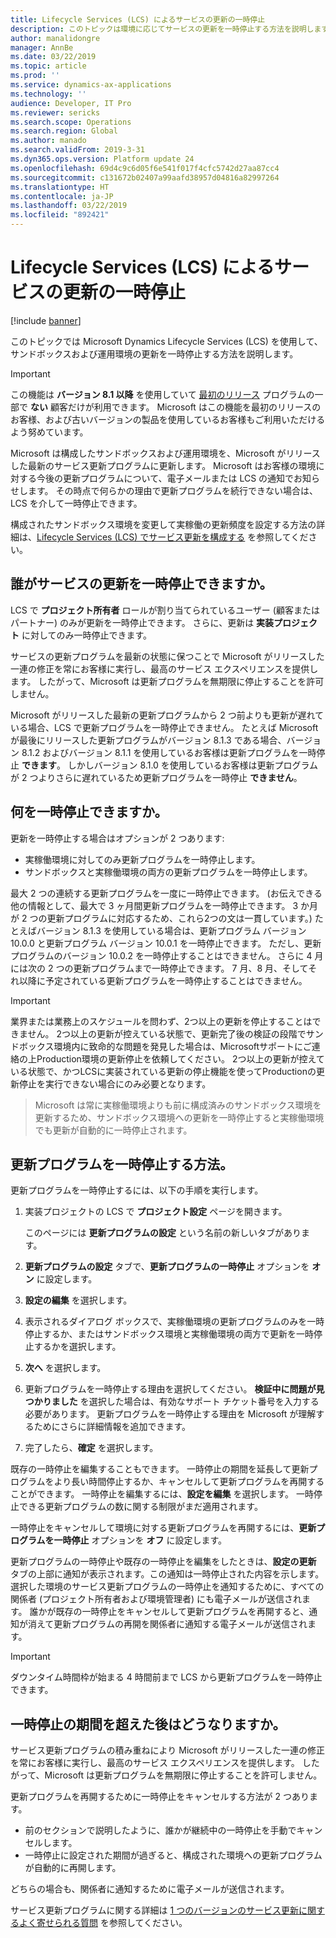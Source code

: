 ```yaml
---
title: Lifecycle Services (LCS) によるサービスの更新の一時停止
description: このトピックは環境に応じてサービスの更新を一時停止する方法を説明します。
author: manalidongre
manager: AnnBe
ms.date: 03/22/2019
ms.topic: article
ms.prod: ''
ms.service: dynamics-ax-applications
ms.technology: ''
audience: Developer, IT Pro
ms.reviewer: sericks
ms.search.scope: Operations
ms.search.region: Global
ms.author: manado
ms.search.validFrom: 2019-3-31
ms.dyn365.ops.version: Platform update 24
ms.openlocfilehash: 69d4c9c6d05f6e541f017f4cfc5742d27aa87cc4
ms.sourcegitcommit: c131672b02407a99aafd38957d04816a82997264
ms.translationtype: HT
ms.contentlocale: ja-JP
ms.lasthandoff: 03/22/2019
ms.locfileid: "892421"
---
```

# <a name="pause-service-updates-through-lifecycle-services-lcs"></a>Lifecycle Services (LCS) によるサービスの更新の一時停止

[!include [banner](../includes/banner.md)]

このトピックでは Microsoft Dynamics Lifecycle Services (LCS) を使用して、サンドボックスおよび運用環境の更新を一時停止する方法を説明します。

> [!IMPORTANT]
> この機能は **バージョン 8.1 以降** を使用していて [最初のリリース](../../fin-and-ops/get-started/public-preview-releases.md) プログラムの一部で **ない** 顧客だけが利用できます。 Microsoft はこの機能を最初のリリースのお客様、および古いバージョンの製品を使用しているお客様もご利用いただけるよう努めています。 

Microsoft は構成したサンドボックスおよび運用環境を、Microsoft がリリースした最新のサービス更新プログラムに更新します。 Microsoft はお客様の環境に対する今後の更新プログラムについて、電子メールまたは LCS の通知でお知らせします。 その時点で何らかの理由で更新プログラムを続行できない場合は、LCS を介して一時停止できます。

構成されたサンドボックス環境を変更して実稼働の更新頻度を設定する方法の詳細は、[Lifecycle Services (LCS) でサービス更新を構成する](configure-service-updates.md) を参照してください。

## <a name="who-can-pause-service-updates"></a>誰がサービスの更新を一時停止できますか。

LCS で **プロジェクト所有者** ロールが割り当てられているユーザー (顧客またはパートナー) のみが更新を一時停止できます。 さらに、更新は **実装プロジェクト** に対してのみ一時停止できます。

サービスの更新プログラムを最新の状態に保つことで Microsoft がリリースした一連の修正を常にお客様に実行し、最高のサービス エクスペリエンスを提供します。 したがって、Microsoft は更新プログラムを無期限に停止することを許可しません。

Microsoft がリリースした最新の更新プログラムから 2 つ前よりも更新が遅れている場合、LCS で更新プログラムを一時停止できません。 たとえば Microsoft が最後にリリースした更新プログラムがバージョン 8.1.3 である場合、バージョン 8.1.2 およびバージョン 8.1.1 を使用しているお客様は更新プログラムを一時停止 **できます**。 しかしバージョン 8.1.0 を使用しているお客様は更新プログラムが 2 つよりさらに遅れているため更新プログラムを一時停止 **できません**。

## <a name="what-can-i-pause"></a>何を一時停止できますか。

更新を一時停止する場合はオプションが 2 つあります:

- 実稼働環境に対してのみ更新プログラムを一時停止します。
- サンドボックスと実稼働環境の両方の更新プログラムを一時停止します。

最大 2 つの連続する更新プログラムを一度に一時停止できます。 (お伝えできる他の情報として、最大で 3 ヶ月間更新プログラムを一時停止できます。 3 か月が 2 つの更新プログラムに対応するため、これら2つの文は一貫しています。) たとえばバージョン 8.1.3 を使用している場合は、更新プログラム バージョン 10.0.0 と更新プログラム バージョン 10.0.1 を一時停止できます。 ただし、更新プログラムのバージョン 10.0.2 を一時停止することはできません。 さらに 4 月には次の 2 つの更新プログラムまで一時停止できます。 7 月、8 月、そしてそれ以降に予定されている更新プログラムを一時停止することはできません。 

> [!IMPORTANT]
>  業界または業務上のスケジュールを問わず、2つ以上の更新を停止することはできません。 2つ以上の更新が控えている状態で、更新完了後の検証の段階でサンドボックス環境内に致命的な問題を発見した場合は、Microsoftサポートにご連絡の上Production環境の更新停止を依頼してください。 2つ以上の更新が控えている状態で、かつLCSに実装されている更新の停止機能を使ってProductionの更新停止を実行できない場合にのみ必要となります。

> Microsoft は常に実稼働環境よりも前に構成済みのサンドボックス環境を更新するため、サンドボックス環境への更新を一時停止すると実稼働環境でも更新が自動的に一時停止されます。

## <a name="how-do-i-pause-updates"></a>更新プログラムを一時停止する方法。

更新プログラムを一時停止するには、以下の手順を実行します。

1. 実装プロジェクトの LCS で **プロジェクト設定** ページを開きます。

    このページには **更新プログラムの設定** という名前の新しいタブがあります。

2. **更新プログラムの設定** タブで、**更新プログラムの一時停止** オプションを **オン** に設定します。
3. **設定の編集** を選択します。
4. 表示されるダイアログ ボックスで、実稼働環境の更新プログラムのみを一時停止するか、またはサンドボックス環境と実稼働環境の両方で更新を一時停止するかを選択します。
5. **次へ** を選択します。
6. 更新プログラムを一時停止する理由を選択してください。 **検証中に問題が見つかりました** を選択した場合は、有効なサポート チケット番号を入力する必要があります。 更新プログラムを一時停止する理由を Microsoft が理解するためにさらに詳細情報を追加できます。
7. 完了したら、**確定** を選択します。

既存の一時停止を編集することもできます。 一時停止の期間を延長して更新プログラムをより長い時間停止するか、キャンセルして更新プログラムを再開することができます。 一時停止を編集するには、**設定を編集** を選択します。 一時停止できる更新プログラムの数に関する制限がまだ適用されます。

一時停止をキャンセルして環境に対する更新プログラムを再開するには、**更新プログラムを一時停止** オプションを **オフ** に設定します。

更新プログラムの一時停止や既存の一時停止を編集をしたときは、**設定の更新** タブの上部に通知が表示されます。この通知は一時停止された内容を示します。 選択した環境のサービス更新プログラムの一時停止を通知するために、すべての関係者 (プロジェクト所有者および環境管理者) にも電子メールが送信されます。 誰かが既存の一時停止をキャンセルして更新プログラムを再開すると、通知が消えて更新プログラムの再開を関係者に通知する電子メールが送信されます。

> [!IMPORTANT]
> ダウンタイム時間枠が始まる 4 時間前まで LCS から更新プログラムを一時停止できます。

## <a name="what-happens-after-the-pause-duration-expires"></a>一時停止の期間を超えた後はどうなりますか。

サービス更新プログラムの積み重ねにより Microsoft がリリースした一連の修正を常にお客様に実行し、最高のサービス エクスペリエンスを提供します。 したがって、Microsoft は更新プログラムを無期限に停止することを許可しません。

更新プログラムを再開するために一時停止をキャンセルする方法が 2 つあります。

- 前のセクションで説明したように、誰かが継続中の一時停止を手動でキャンセルします。
- 一時停止に設定された期間が過ぎると、構成された環境への更新プログラムが自動的に再開します。

どちらの場合も、関係者に通知するために電子メールが送信されます。

サービス更新プログラムに関する詳細は [1 つのバージョンのサービス更新に関するよく寄せられる質問](../../fin-and-ops/get-started/one-version.md) を参照してください。
